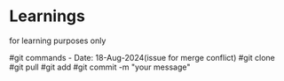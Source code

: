 # Learnings
for learning purposes only

#git commands - Date: 18-Aug-2024(issue for merge conflict)
#git clone
#git pull
#git add
#git commit -m "your message"
